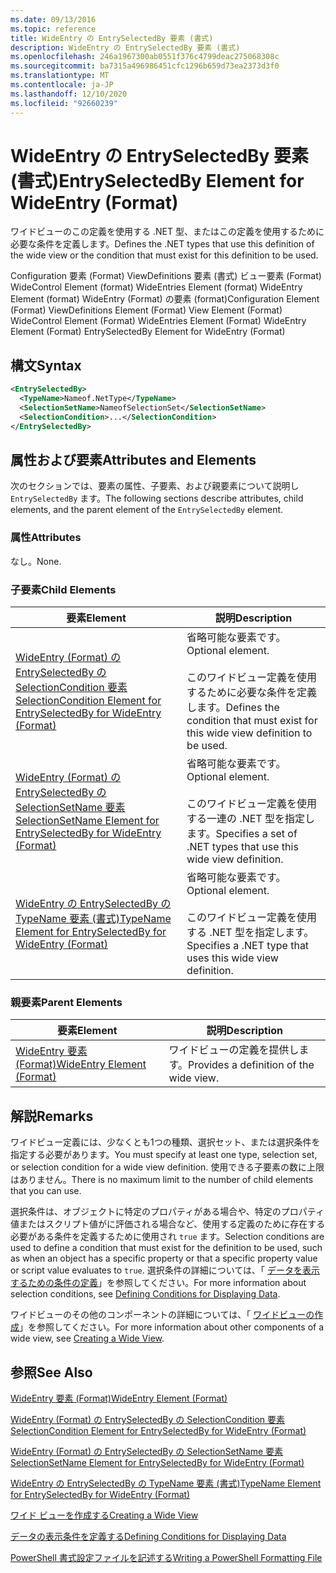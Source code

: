 ```yaml
---
ms.date: 09/13/2016
ms.topic: reference
title: WideEntry の EntrySelectedBy 要素 (書式)
description: WideEntry の EntrySelectedBy 要素 (書式)
ms.openlocfilehash: 246a1967300ab0551f376c4799deac275068308c
ms.sourcegitcommit: ba7315a496986451cfc1296b659d73ea2373d3f0
ms.translationtype: MT
ms.contentlocale: ja-JP
ms.lasthandoff: 12/10/2020
ms.locfileid: "92660239"
---
```

# <a name="entryselectedby-element-for-wideentry-format"></a><span data-ttu-id="6ee35-103">WideEntry の EntrySelectedBy 要素 (書式)</span><span class="sxs-lookup"><span data-stu-id="6ee35-103">EntrySelectedBy Element for WideEntry (Format)</span></span>

<span data-ttu-id="6ee35-104">ワイドビューのこの定義を使用する .NET 型、またはこの定義を使用するために必要な条件を定義します。</span><span class="sxs-lookup"><span data-stu-id="6ee35-104">Defines the .NET types that use this definition of the wide view or the condition that must exist for this definition to be used.</span></span>

<span data-ttu-id="6ee35-105">Configuration 要素 (Format) ViewDefinitions 要素 (書式) ビュー要素 (Format) WideControl Element (format) WideEntries Element (format) WideEntry Element (format) WideEntry (Format) の要素 (format)</span><span class="sxs-lookup"><span data-stu-id="6ee35-105">Configuration Element (Format) ViewDefinitions Element (Format) View Element (Format) WideControl Element (Format) WideEntries Element (Format) WideEntry Element (Format) EntrySelectedBy Element for WideEntry (Format)</span></span>

## <a name="syntax"></a><span data-ttu-id="6ee35-106">構文</span><span class="sxs-lookup"><span data-stu-id="6ee35-106">Syntax</span></span>

```xml
<EntrySelectedBy>
  <TypeName>Nameof.NetType</TypeName>
  <SelectionSetName>NameofSelectionSet</SelectionSetName>
  <SelectionCondition>...</SelectionCondition>
</EntrySelectedBy>
```

## <a name="attributes-and-elements"></a><span data-ttu-id="6ee35-107">属性および要素</span><span class="sxs-lookup"><span data-stu-id="6ee35-107">Attributes and Elements</span></span>

<span data-ttu-id="6ee35-108">次のセクションでは、要素の属性、子要素、および親要素について説明し `EntrySelectedBy` ます。</span><span class="sxs-lookup"><span data-stu-id="6ee35-108">The following sections describe attributes, child elements, and the parent element of the `EntrySelectedBy` element.</span></span>

### <a name="attributes"></a><span data-ttu-id="6ee35-109">属性</span><span class="sxs-lookup"><span data-stu-id="6ee35-109">Attributes</span></span>

<span data-ttu-id="6ee35-110">なし。</span><span class="sxs-lookup"><span data-stu-id="6ee35-110">None.</span></span>

### <a name="child-elements"></a><span data-ttu-id="6ee35-111">子要素</span><span class="sxs-lookup"><span data-stu-id="6ee35-111">Child Elements</span></span>

|<span data-ttu-id="6ee35-112">要素</span><span class="sxs-lookup"><span data-stu-id="6ee35-112">Element</span></span>|<span data-ttu-id="6ee35-113">説明</span><span class="sxs-lookup"><span data-stu-id="6ee35-113">Description</span></span>|
|-------------|-----------------|
|[<span data-ttu-id="6ee35-114">WideEntry (Format) の EntrySelectedBy の SelectionCondition 要素</span><span class="sxs-lookup"><span data-stu-id="6ee35-114">SelectionCondition Element for EntrySelectedBy for WideEntry (Format)</span></span>](./selectioncondition-element-for-entryselectedby-for-widecontrol-format.md)|<span data-ttu-id="6ee35-115">省略可能な要素です。</span><span class="sxs-lookup"><span data-stu-id="6ee35-115">Optional element.</span></span><br /><br /> <span data-ttu-id="6ee35-116">このワイドビュー定義を使用するために必要な条件を定義します。</span><span class="sxs-lookup"><span data-stu-id="6ee35-116">Defines the condition that must exist for this wide view definition to be used.</span></span>|
|[<span data-ttu-id="6ee35-117">WideEntry (Format) の EntrySelectedBy の SelectionSetName 要素</span><span class="sxs-lookup"><span data-stu-id="6ee35-117">SelectionSetName Element for EntrySelectedBy for WideEntry (Format)</span></span>](./selectionsetname-element-for-entryselectedby-for-widecontrol-format.md)|<span data-ttu-id="6ee35-118">省略可能な要素です。</span><span class="sxs-lookup"><span data-stu-id="6ee35-118">Optional element.</span></span><br /><br /> <span data-ttu-id="6ee35-119">このワイドビュー定義を使用する一連の .NET 型を指定します。</span><span class="sxs-lookup"><span data-stu-id="6ee35-119">Specifies a set of .NET types that use this wide view definition.</span></span>|
|[<span data-ttu-id="6ee35-120">WideEntry の EntrySelectedBy の TypeName 要素 (書式)</span><span class="sxs-lookup"><span data-stu-id="6ee35-120">TypeName Element for EntrySelectedBy for WideEntry (Format)</span></span>](./typename-element-for-entryselectedby-for-wideentry-format.md)|<span data-ttu-id="6ee35-121">省略可能な要素です。</span><span class="sxs-lookup"><span data-stu-id="6ee35-121">Optional element.</span></span><br /><br /> <span data-ttu-id="6ee35-122">このワイドビュー定義を使用する .NET 型を指定します。</span><span class="sxs-lookup"><span data-stu-id="6ee35-122">Specifies a .NET type that uses this wide view definition.</span></span>|

### <a name="parent-elements"></a><span data-ttu-id="6ee35-123">親要素</span><span class="sxs-lookup"><span data-stu-id="6ee35-123">Parent Elements</span></span>

|<span data-ttu-id="6ee35-124">要素</span><span class="sxs-lookup"><span data-stu-id="6ee35-124">Element</span></span>|<span data-ttu-id="6ee35-125">説明</span><span class="sxs-lookup"><span data-stu-id="6ee35-125">Description</span></span>|
|-------------|-----------------|
|[<span data-ttu-id="6ee35-126">WideEntry 要素 (Format)</span><span class="sxs-lookup"><span data-stu-id="6ee35-126">WideEntry Element (Format)</span></span>](./wideentry-element-for-widecontrol-format.md)|<span data-ttu-id="6ee35-127">ワイドビューの定義を提供します。</span><span class="sxs-lookup"><span data-stu-id="6ee35-127">Provides a definition of the wide view.</span></span>|

## <a name="remarks"></a><span data-ttu-id="6ee35-128">解説</span><span class="sxs-lookup"><span data-stu-id="6ee35-128">Remarks</span></span>

<span data-ttu-id="6ee35-129">ワイドビュー定義には、少なくとも1つの種類、選択セット、または選択条件を指定する必要があります。</span><span class="sxs-lookup"><span data-stu-id="6ee35-129">You must specify at least one type, selection set, or selection condition for a wide view definition.</span></span> <span data-ttu-id="6ee35-130">使用できる子要素の数に上限はありません。</span><span class="sxs-lookup"><span data-stu-id="6ee35-130">There is no maximum limit to the number of child elements that you can use.</span></span>

<span data-ttu-id="6ee35-131">選択条件は、オブジェクトに特定のプロパティがある場合や、特定のプロパティ値またはスクリプト値がに評価される場合など、使用する定義のために存在する必要がある条件を定義するために使用され `true` ます。</span><span class="sxs-lookup"><span data-stu-id="6ee35-131">Selection conditions are used to define a condition that must exist for the definition to be used, such as when an object has a specific property or that a specific property value or script value evaluates to `true`.</span></span> <span data-ttu-id="6ee35-132">選択条件の詳細については、「 [データを表示するための条件の定義](./defining-conditions-for-displaying-data.md)」を参照してください。</span><span class="sxs-lookup"><span data-stu-id="6ee35-132">For more information about selection conditions, see [Defining Conditions for Displaying Data](./defining-conditions-for-displaying-data.md).</span></span>

<span data-ttu-id="6ee35-133">ワイドビューのその他のコンポーネントの詳細については、「 [ワイドビューの作成](./creating-a-wide-view.md)」を参照してください。</span><span class="sxs-lookup"><span data-stu-id="6ee35-133">For more information about other components of a wide view, see [Creating a Wide View](./creating-a-wide-view.md).</span></span>

## <a name="see-also"></a><span data-ttu-id="6ee35-134">参照</span><span class="sxs-lookup"><span data-stu-id="6ee35-134">See Also</span></span>

[<span data-ttu-id="6ee35-135">WideEntry 要素 (Format)</span><span class="sxs-lookup"><span data-stu-id="6ee35-135">WideEntry Element (Format)</span></span>](./wideentry-element-for-widecontrol-format.md)

[<span data-ttu-id="6ee35-136">WideEntry (Format) の EntrySelectedBy の SelectionCondition 要素</span><span class="sxs-lookup"><span data-stu-id="6ee35-136">SelectionCondition Element for EntrySelectedBy for WideEntry (Format)</span></span>](./selectioncondition-element-for-entryselectedby-for-widecontrol-format.md)

[<span data-ttu-id="6ee35-137">WideEntry (Format) の EntrySelectedBy の SelectionSetName 要素</span><span class="sxs-lookup"><span data-stu-id="6ee35-137">SelectionSetName Element for EntrySelectedBy for WideEntry (Format)</span></span>](./selectionsetname-element-for-entryselectedby-for-widecontrol-format.md)

[<span data-ttu-id="6ee35-138">WideEntry の EntrySelectedBy の TypeName 要素 (書式)</span><span class="sxs-lookup"><span data-stu-id="6ee35-138">TypeName Element for EntrySelectedBy for WideEntry (Format)</span></span>](./typename-element-for-entryselectedby-for-wideentry-format.md)

[<span data-ttu-id="6ee35-139">ワイド ビューを作成する</span><span class="sxs-lookup"><span data-stu-id="6ee35-139">Creating a Wide View</span></span>](./creating-a-wide-view.md)

[<span data-ttu-id="6ee35-140">データの表示条件を定義する</span><span class="sxs-lookup"><span data-stu-id="6ee35-140">Defining Conditions for Displaying Data</span></span>](./defining-conditions-for-displaying-data.md)

[<span data-ttu-id="6ee35-141">PowerShell 書式設定ファイルを記述する</span><span class="sxs-lookup"><span data-stu-id="6ee35-141">Writing a PowerShell Formatting File</span></span>](./writing-a-powershell-formatting-file.md)
